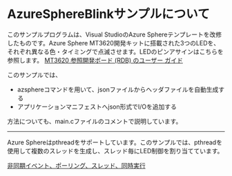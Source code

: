 # AzureSphereBlinkサンプルについて
このサンプルプログラムは、Visual StudioのAzure Sphereテンプレートを改修したものです。Azure Sphere MT3620開発キットに搭載された3つのLEDを、それぞれ異なる色・タイミングで点滅させます。LEDのピンアサインはこちらを参照します。
[MT3620 参照開発ボード (RDB) のユーザー ガイド](https://docs.microsoft.com/ja-jp/azure-sphere/hardware/mt3620-user-guide)

このサンプルでは、
- azsphereコマンドを用いて、jsonファイルからヘッダファイルを自動生成する
- アプリケーションマニフェストへjson形式でI/Oを追加する

方法についても、main.cファイルのコメントで説明しています。

---

Azure Sphereはpthreadをサポートしています。このサンプルでは、pthreadを使用して複数のスレッドを生成し、スレッド毎にLED制御を割り当てています。

[非同期イベント、ポーリング、スレッド、同時実行](https://docs.microsoft.com/ja-jp/azure-sphere/app-development/threads-concurrency)

